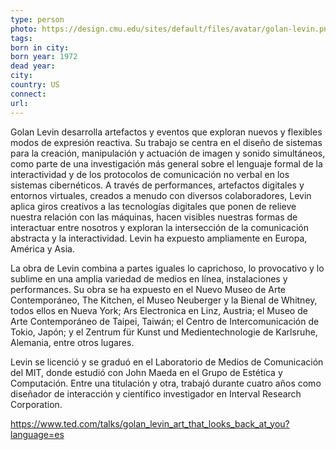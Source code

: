 ```yaml
---
type: person
photo: https://design.cmu.edu/sites/default/files/avatar/golan-levin.png
tags: 
born in city: 
born year: 1972
dead year: 
city: 
country: US
connect: 
url:
---
```


Golan Levin desarrolla artefactos y eventos que exploran nuevos y flexibles modos de expresión reactiva. Su trabajo se centra en el diseño de sistemas para la creación, manipulación y actuación de imagen y sonido simultáneos, como parte de una investigación más general sobre el lenguaje formal de la interactividad y de los protocolos de comunicación no verbal en los sistemas cibernéticos. A través de performances, artefactos digitales y entornos virtuales, creados a menudo con diversos colaboradores, Levin aplica giros creativos a las tecnologías digitales que ponen de relieve nuestra relación con las máquinas, hacen visibles nuestras formas de interactuar entre nosotros y exploran la intersección de la comunicación abstracta y la interactividad. Levin ha expuesto ampliamente en Europa, América y Asia.

La obra de Levin combina a partes iguales lo caprichoso, lo provocativo y lo sublime en una amplia variedad de medios en línea, instalaciones y performances. Su obra se ha expuesto en el Nuevo Museo de Arte Contemporáneo, The Kitchen, el Museo Neuberger y la Bienal de Whitney, todos ellos en Nueva York; Ars Electronica en Linz, Austria; el Museo de Arte Contemporáneo de Taipei, Taiwán; el Centro de Intercomunicación de Tokio, Japón; y el Zentrum für Kunst und Medientechnologie de Karlsruhe, Alemania, entre otros lugares.

Levin se licenció y se graduó en el Laboratorio de Medios de Comunicación del MIT, donde estudió con John Maeda en el Grupo de Estética y Computación. Entre una titulación y otra, trabajó durante cuatro años como diseñador de interacción y científico investigador en Interval Research Corporation.

https://www.ted.com/talks/golan_levin_art_that_looks_back_at_you?language=es



